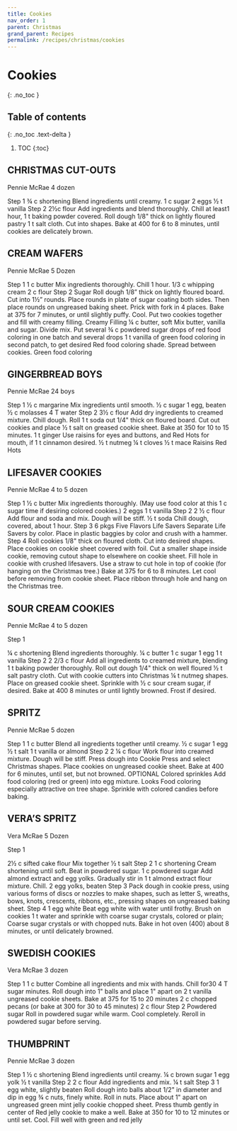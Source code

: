 ```yaml
---
title: Cookies
nav_order: 1
parent: Christmas
grand_parent: Recipes
permalink: /recipes/christmas/cookies
---
```


# Cookies
{: .no_toc }

## Table of contents
{: .no_toc .text-delta }

1. TOC
{:toc}

## CHRISTMAS CUT-OUTS
Pennie McRae
4 dozen

Step 1
¾ c shortening				Blend ingredients until creamy.
1 c sugar
2 eggs
½ t vanilla
Step 2
2½c flour				Add ingredients and blend thoroughly.  Chill at least1 hour,
1 t baking powder			covered.  Roll dough 1/8" thick on lightly floured pastry
1 t salt	cloth.  Cut into shapes.  Bake at 400 for 6 to 8 minutes, until cookies are delicately brown.

## CREAM WAFERS
Pennie McRae
5 Dozen

Step 1
1 c butter				Mix ingredients thoroughly.  Chill 1 hour.
1/3 c whipping cream
2 c flour
Step 2
Sugar	Roll dough 1/8” thick on lightly floured board.  Cut into 1½” rounds.  Place rounds in plate of sugar coating both sides.  Then place rounds on ungreased baking sheet.  Prick with fork in 4 places.  Bake at 375 for 7 minutes, or until slightly puffy.  Cool.  Put two cookies together and fill with creamy filling.
Creamy Filling
¼ c butter, soft	Mix butter, vanilla and sugar.  Divide mix.  Put several
¾ c powdered sugar	drops of red food coloring in one batch and several drops
1 t vanilla	of green food coloring in second patch, to get desired
Red food coloring	shade.  Spread between cookies.
Green food coloring

## GINGERBREAD BOYS
Pennie McRae
24 boys

Step 1
½ c margarine				Mix ingredients until smooth.
½ c sugar
1 egg, beaten
½ c molasses
4 T water
Step 2
3½ c flour				Add dry ingredients to creamed mixture.  Chill dough. Roll
1 t soda				out 1/4" thick on floured board.  Cut out cookies and place
½ t salt					on greased cookie sheet.  Bake at 350 for 10 to 15 minutes.
1 t ginger				Use raisins for eyes and buttons, and Red Hots for mouth, if
1 t cinnamon				desired.
½ t nutmeg
¼ t cloves
½ t mace
Raisins
Red Hots

## LIFESAVER COOKIES
Pennie McRae
4 to 5 dozen

Step 1
½ c butter 				Mix ingredients thoroughly.  (May use food color at this
1 c sugar				time if desiring colored cookies.)
2 eggs
1 t vanilla
Step 2
2 ½ c flour				Add flour and soda and mix.  Dough will be stiff.
½ t soda 				Chill dough, covered, about 1 hour.
Step 3
6 pkgs Five Flavors Life Savers	Separate Life Savers by color.  Place in plastic baggies
					by color and crush with a hammer.
Step 4
Roll cookies 1/8" thick on floured cloth.  Cut into desired shapes.  Place cookies on cookie sheet covered with foil.  Cut a smaller shape inside cookie, removing cutout shape to elsewhere on cookie sheet.  Fill hole in cookie with crushed lifesavers.  Use a straw to cut hole in top of cookie (for hanging on the Christmas tree.)  Bake at 375 for 6 to 8 minutes.  Let cool before removing from cookie sheet.  Place ribbon through hole and hang on the Christmas tree.

## SOUR CREAM COOKIES
Pennie McRae
4 to 5 dozen

Step 1

¼ c shortening				Blend ingredients thoroughly.
¼ c butter
1 c sugar
1 egg
1 t vanilla
Step 2
2 2/3 c flour				Add all ingredients to creamed mixture, blending
1 t baking powder 			thoroughly.  Roll out dough 1/4" thick on well floured
½ t salt					pastry cloth.  Cut with cookie cutters into Christmas
¼ t nutmeg				shapes.  Place on greased cookie sheet.  Sprinkle with
½ c sour cream			sugar, if desired.  Bake at 400 8 minutes or until
lightly browned.  Frost if desired.

## SPRITZ
Pennie McRae
5 dozen

Step 1
1 c butter				Blend all ingredients together until creamy.
½ c sugar
1 egg
½ t salt
1 t vanilla or almond
Step 2
2 ¼ c flour	Work flour into creamed mixture.  Dough will be stiff. Press dough into Cookie Press and select Christmas shapes.  Place cookies on ungreased cookie sheet.  Bake at 400 for 6 minutes, until set, but not browned.
OPTIONAL
Colored sprinkles			Add food coloring (red or green) into egg mixture. Looks
Food coloring				especially attractive on tree shape.  Sprinkle with colored
candies before baking.

## VERA’S SPRITZ
Vera McRae
5 Dozen

Step 1

2½ c sifted cake flour			Mix together
½ t salt
Step 2
1 c shortening				Cream shortening until soft.  Beat in powdered sugar.
1 c powdered sugar			Add almond extract and egg yolks.  Gradually stir in
1 t almond extract			flour mixture.  Chill.
2 egg yolks, beaten
Step 3
Pack dough in cookie press, using various forms of discs or nozzles to make shapes, such as letter S, wreaths, bows, knots, crescents, ribbons, etc., pressing shapes on ungreased baking sheet.
Step 4
1 egg white				Beat egg white with water until frothy.  Brush on cookies
1 t water				and sprinkle with coarse sugar crystals, colored or plain;
Coarse sugar crystals	or with chopped nuts.  Bake in hot oven (400) about 8 minutes, or until delicately browned.

## SWEDISH COOKIES
Vera McRae
3 dozen

Step 1
1 c butter				Combine all ingredients and mix with hands.  Chill for30
4 T sugar				minutes.  Roll dough into 1" balls and place 1" apart on
2 t vanilla				ungreased cookie sheets.  Bake at 375 for 15 to 20 minutes
2 c chopped pecans			 (or bake at 300 for 30 to 45 minutes)
2 c flour
Step 2
Powdered sugar			Roll in powdered sugar while warm.  Cool completely.
Reroll in powdered sugar before serving.

## THUMBPRINT
Pennie McRae
3 dozen

Step 1
½ c shortening				Blend ingredients until creamy.
¼ c brown sugar
1 egg yolk
½ t vanilla
Step 2
2 c flour				Add ingredients and mix.
¼ t salt
Step 3
1 egg white, slightly beaten 		Roll dough into balls about 1/2" in diameter and dip in egg
¾ c nuts, finely 			        white.  Roll in nuts.  Place about 1" apart on ungreased green mint jelly 			cookie chopped sheet.  Press thumb gently in center of
Red jelly 				cookie to make a well.  Bake at 350 for 10 to 12
minutes or until set.  Cool.  Fill well with green and red jelly
